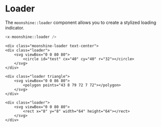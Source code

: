 # Loader  

The `moonshine::loader` component allows you to create a stylized loading indicator.
  
```php
<x-moonshine::loader />
```


<div class="grid grid-cols-12 gap-6">
    <div class="col-span-12 xl:col-span-4">
    <div class="box">
    
    <div class="moonshine-loader text-center">
    <div class="loader">
        <svg viewBox="0 0 80 80">
            <circle id="test" cx="40" cy="40" r="32"></circle>
        </svg>
    </div>

    <div class="loader triangle">
        <svg viewBox="0 0 86 80">
            <polygon points="43 8 79 72 7 72"></polygon>
        </svg>
    </div>

    <div class="loader">
        <svg viewBox="0 0 80 80">
            <rect x="8" y="8" width="64" height="64"></rect>
        </svg>
    </div>
</div>
</div>
</div>
</div>

